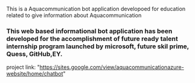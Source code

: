  This is a Aquacommunication bot application developoed for education related to give information about Aquacommunication

### This web based informational bot application has been developed for the accomplishment of future ready talent internship program launched by microsoft, future skil prime, Quess, GitHub,EY.
project link: "https://sites.google.com/view/aquacommunicationazure-website/home/chatbot"

